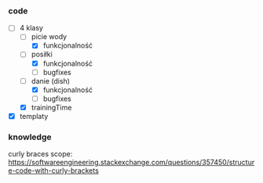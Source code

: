 ### code

- [ ] 4 klasy
  - [ ] picie wody
    - [x] funkcjonalność
  - [ ] posiłki
    - [x] funkcjonalność
    - [ ] bugfixes
  - [ ] danie (dish)
    - [x] funkcjonalność
    - [ ] bugfixes
  - [x] trainingTime
- [x] templaty

### knowledge

curly braces scope: https://softwareengineering.stackexchange.com/questions/357450/structure-code-with-curly-brackets
